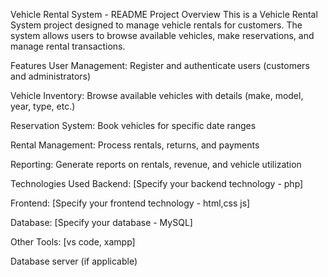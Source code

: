 Vehicle Rental System - README
Project Overview
This is a Vehicle Rental System project designed to manage vehicle rentals for customers. The system allows users to browse available vehicles, make reservations, and manage rental transactions.

Features
User Management: Register and authenticate users (customers and administrators)

Vehicle Inventory: Browse available vehicles with details (make, model, year, type, etc.)

Reservation System: Book vehicles for specific date ranges

Rental Management: Process rentals, returns, and payments

Reporting: Generate reports on rentals, revenue, and vehicle utilization

Technologies Used
Backend: [Specify your backend technology - php]

Frontend: [Specify your frontend technology - html,css js]

Database: [Specify your database - MySQL]

Other Tools: [vs code, xampp]



Database server (if applicable)
